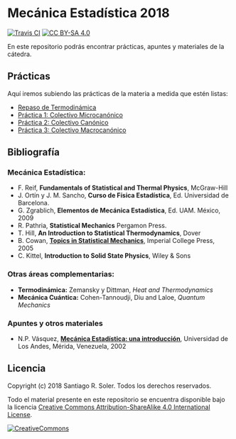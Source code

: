 # Mecánica Estadística 2018

[![Travis CI][travis-shield]][travis-ci]
[![CC BY-SA 4.0][cc-by-sa-shield]][cc-by-sa]

En este repositorio podrás encontrar prácticas, apuntes y materiales de la
cátedra.


## Prácticas

Aquí iremos subiendo las prácticas de la materia a medida que estén listas:
* [Repaso de Termodinámica](https://github.com/santis19/mecanica-estadistica/releases/download/0.3.0/repaso-termodinamica.pdf)
* [Práctica 1: Colectivo Microcanónico](https://github.com/santis19/mecanica-estadistica/releases/download/0.3.0/practica1.pdf)
* [Práctica 2: Colectivo Canónico](https://github.com/santis19/mecanica-estadistica/releases/download/0.3.0/practica2.pdf)
* [Práctica 3: Colectivo Macrocanónico](https://github.com/santis19/mecanica-estadistica/releases/download/0.3.0/practica3.pdf)

## Bibliografía
### Mecánica Estadística:
* F. Reif, **Fundamentals of Statistical and Thermal Physics**, McGraw-Hill
* J. Ortín y J. M. Sancho, **Curso de Física Estadística**, Ed. Universidad de Barcelona.
* G. Zgrablich, **Elementos de Mecánica Estadística**, Ed. UAM. México, 2009
* R. Pathria, **Statistical Mechanics** Pergamon Press.
* T. Hill, **An Introduction to Statistical Thermodynamics**, Dover
* B. Cowan, [**Topics in Statistical Mechanics**][cowan-google-books], Imperial College Press, 2005
* C. Kittel, **Introduction to Solid State Physics**, Wiley & Sons

### Otras áreas complementarias:
* **Termodinámica:** Zemansky y Dittman, *Heat and Thermodynamics*
* **Mecánica Cuántica:** Cohen-Tannoudji,‎ Diu and Laloe, *Quantum Mechanics*

### Apuntes y otros materiales
* N.P. Vásquez, [**Mecánica Estadística: una introducción**][vazquez], Universidad de Los Andes, Mérida, Venezuela, 2002


## Licencia
Copyright (c) 2018 Santiago R. Soler. Todos los derechos reservados.

Todo el material presente en este repositorio se encuentra disponible bajo la
licencia [Creative Commons Attribution-ShareAlike 4.0 International License][cc-by-sa].

[![CreativeCommons][cc-by-sa-image]][cc-by-sa]



[travis-ci]: https://travis-ci.org/santis19/mecanica-estadistica/builds
[travis-shield]: https://img.shields.io/travis/santis19/mecanica-estadistica/master.svg
[cc-by-sa]: http://creativecommons.org/licenses/by-sa/4.0/
[cc-by-sa-image]: https://licensebuttons.net/l/by-sa/4.0/88x31.png
[cc-by-sa-shield]: https://img.shields.io/badge/License-CC%20BY--SA%204.0-lightgrey.svg
[cowan-google-books]: https://books.google.com.ar/books?id=Cs42DwAAQBAJ&pg=PA1&source=gbs_toc_r&cad=4#v=onepage&q&f=false
[vazquez]: http://webdelprofesor.ula.ve/ciencias/pantoja/documents/estadistica.pdf

